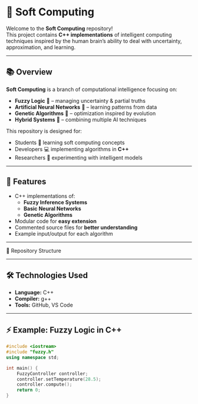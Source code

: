 # 🧠 Soft Computing 

Welcome to the **Soft Computing** repository!  
This project contains **C++ implementations** of intelligent computing techniques inspired by the human brain’s ability to deal with uncertainty, approximation, and learning.

---

## 📚 Overview

**Soft Computing** is a branch of computational intelligence focusing on:
- **Fuzzy Logic** 🤖 – managing uncertainty & partial truths
- **Artificial Neural Networks** 🧬 – learning patterns from data
- **Genetic Algorithms** 🧪 – optimization inspired by evolution
- **Hybrid Systems** 🔗 – combining multiple AI techniques

This repository is designed for:
- Students 📖 learning soft computing concepts
- Developers 💻 implementing algorithms in **C++**
- Researchers 🔬 experimenting with intelligent models

---

## 🚀 Features

- C++ implementations of:
  - **Fuzzy Inference Systems**
  - **Basic Neural Networks**
  - **Genetic Algorithms**
- Modular code for **easy extension**
- Commented source files for **better understanding**
- Example input/output for each algorithm

---

 📁 Repository Structure

---

## 🛠️ Technologies Used

- **Language:** C++  
- **Compiler:** g++ 
- **Tools:** GitHub, VS Code 

---

## ⚡ Example: Fuzzy Logic in C++

```cpp
#include <iostream>
#include "fuzzy.h"
using namespace std;

int main() {
    FuzzyController controller;
    controller.setTemperature(28.5);
    controller.compute();
    return 0;
}


